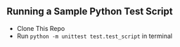 ## Running a Sample Python Test Script

- Clone This Repo
- Run ```python -m unittest test.test_script``` in terminal

